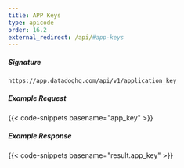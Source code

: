 ```yaml
---
title: APP Keys
type: apicode
order: 16.2
external_redirect: /api/#app-keys
---
```


##### Signature

`https://app.datadoghq.com/api/v1/application_key`

##### Example Request

{{< code-snippets basename="app_key" >}}

##### Example Response

{{< code-snippets basename="result.app_key" >}}
